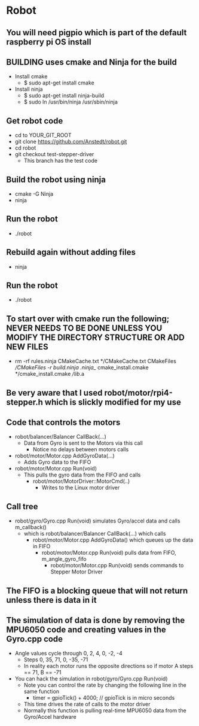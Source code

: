 # Robot

## You will need pigpio which is part of the default raspberry pi OS install

## BUILDING uses cmake and Ninja for the build
- Install cmake
  - $ sudo apt-get install cmake
- Install ninja
  - $ sudo apt-get install ninja-build
  - $ sudo ln /usr/bin/ninja /usr/sbin/ninja

## Get robot code
- cd to YOUR_GIT_ROOT
- git clone https://github.com/Anstedt/robot.git
- cd robot
- git checkout test-stepper-driver
  - This branch has the test code
  
## Build the robot using ninja  
- cmake -G Ninja
- ninja
## Run the robot
- ./robot

## Rebuild again without adding files
- ninja
## Run the robot
- ./robot

## To start over with cmake run the following; NEVER NEEDS TO BE DONE UNLESS YOU MODIFY THE DIRECTORY STRUCTURE OR ADD NEW FILES
  - rm -rf rules.ninja CMakeCache.txt */CMakeCache.txt CMakeFiles */CMakeFiles -r build.ninja .ninja_* cmake_install.cmake */cmake_install.cmake */lib*.a

## Be very aware that I used robot/motor/rpi4-stepper.h which is slickly modified for my use

## Code that controls the motors
- robot/balancer/Balancer CallBack(...)
  - Data from Gyro is sent to the Motors via this call
    - Notice no delays between motors calls
- robot/motor/Motor.cpp AddGyroData(...)
  - Adds Gyro data to the FIFO
- robot/motor/Motor.cpp Run(void)
  - This pulls the gyro data from the FIFO and calls
    - robot/motor/MotorDriver::MotorCmd(..)
      - Writes to the Linux motor driver

## Call tree
- robot/gyro/Gyro.cpp Run(void) simulates Gyro/accel data and calls m_callback()
  - which is robot/balancer/Balancer CallBack(...) which calls
    - robot/motor/Motor.cpp AddGyroData() which queues up the data in FIFO
      - robot/motor/Motor.cpp Run(void) pulls data from FIFO, m_angle_gyro_fifo
        - robot/motor/Motor.cpp Run(void) sends commands to Stepper Motor Driver

## The FIFO is a blocking queue that will not return unless there is data in it

## The simulation of data is done by removing the MPU6050 code and creating values in the Gyro.cpp code
- Angle values cycle through 0, 2, 4, 0, -2, -4
  - Steps 0, 35, 71, 0, -35, -71
  - In reality each motor runs the opposite directions so if motor A steps == 71, B == -71
- You can hack the simulation in robot/gyro/Gyro.cpp Run(void)
  - Note you can control the rate by changing the following line in the same function
    - timer = gpioTick() + 4000; // gpioTick is in micro seconds
  - This time drives the rate of calls to the motor driver
  - Normally this function is pulling real-time MPU6050 data from the Gyro/Accel hardware
